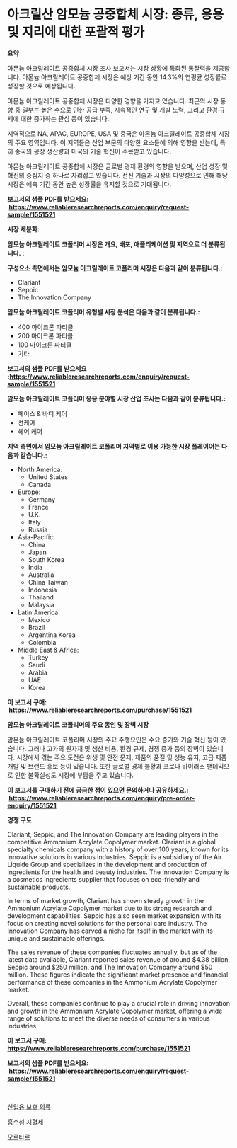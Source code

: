 <p><h1>아크릴산 암모늄 공중합체 시장: 종류, 응용 및 지리에 대한 포괄적 평가</h1></p><p><strong>요약</strong></p>
<p><p>아몬늄 아크릴레이트 공중합체 시장 조사 보고서는 시장 상황에 특화된 통찰력을 제공합니다. 아몬늄 아크릴레이트 공중합체 시장은 예상 기간 동안 14.3%의 연평균 성장률로 성장할 것으로 예상됩니다.</p><p>아몬늄 아크릴레이트 공중합체 시장은 다양한 경향을 가지고 있습니다. 최근의 시장 동향 중 일부는 높은 수요로 인한 공급 부족, 지속적인 연구 및 개발 노력, 그리고 환경 규제에 대한 증가하는 관심 등이 있습니다.</p><p>지역적으로 NA, APAC, EUROPE, USA 및 중국은 아몬늄 아크릴레이트 공중합체 시장의 주요 영역입니다. 이 지역들은 산업 부문의 다양한 요소들에 의해 영향을 받는데, 특히 중국의 공장 생산량과 미국의 기술 혁신이 주목받고 있습니다.</p><p>아몬늄 아크릴레이트 공중합체 시장은 글로벌 경제 환경의 영향을 받으며, 산업 성장 및 혁신의 중심지 중 하나로 자리잡고 있습니다. 선진 기술과 시장의 다양성으로 인해 해당 시장은 예측 기간 동안 높은 성장률을 유지할 것으로 기대됩니다.</p></p>
<p><strong>보고서의 샘플 PDF를 받으세요: &nbsp;<a href="https://www.reliableresearchreports.com/enquiry/request-sample/1551521">https://www.reliableresearchreports.com/enquiry/request-sample/1551521</a></strong></p>
<p><strong>시장 세분화:</strong></p>
<p><strong> 암모늄 아크릴레이트 코폴리머 시장은 개요, 배포, 애플리케이션 및 지역으로 더 분류됩니다. :</strong></p>
<p><strong>구성요소 측면에서는 암모늄 아크릴레이트 코폴리머 시장은 다음과 같이 분류됩니다.:</strong></p>
<p><ul><li>Clariant</li><li>Seppic</li><li>The Innovation Company</li></ul></p>
<p><strong> 암모늄 아크릴레이트 코폴리머 유형별 시장 분석은 다음과 같이 분류됩니다.:</strong></p>
<p><ul><li>400 마이크론 파티클</li><li>200 마이크론 파티클</li><li>100 마이크론 파티클</li><li>기타</li></ul></p>
<p><strong>보고서의 샘플 PDF를 받으세요 :<a href="https://www.reliableresearchreports.com/enquiry/request-sample/1551521">https://www.reliableresearchreports.com/enquiry/request-sample/1551521</a></strong></p>
<p><strong> 암모늄 아크릴레이트 코폴리머 응용 분야별 시장 산업 조사는 다음과 같이 분류됩니다.:</strong></p>
<p><ul><li>페이스 & 바디 케어</li><li>선케어</li><li>헤어 케어</li></ul></p>
<p><strong>지역 측면에서 암모늄 아크릴레이트 코폴리머 지역별로 이용 가능한 시장 플레이어는 다음과 같습니다.:</strong></p>
<p><ul>
    <li>
        North America:
        <ul>
            <li>United States</li>
            <li>Canada</li>
        </ul>
    </li>
    <li>
        Europe:
        <ul>
            <li>Germany</li>
            <li>France</li>
            <li>U.K.</li>
            <li>Italy</li>
            <li>Russia</li>
        </ul>
    </li>
    <li>
        Asia-Pacific:
        <ul>
            <li>China</li>
            <li>Japan</li>
            <li>South Korea</li>
            <li>India</li>
            <li>Australia</li>
            <li>China Taiwan</li>
            <li>Indonesia</li>
            <li>Thailand</li>
            <li>Malaysia</li>
        </ul>
    </li>
    <li>
        Latin America:
        <ul>
            <li>Mexico</li>
            <li>Brazil</li>
            <li>Argentina Korea</li>
            <li>Colombia</li>
        </ul>
    </li>
    <li>
        Middle East & Africa:
        <ul>
            <li>Turkey</li>
            <li>Saudi</li>
            <li>Arabia</li>
            <li>UAE</li>
            <li>Korea</li>
        </ul>
    </li>
    </ul></p>
<p><strong>이 보고서 구매: &nbsp;<a href="https://www.reliableresearchreports.com/purchase/1551521">https://www.reliableresearchreports.com/purchase/1551521</a></strong></p>
<p><strong>암모늄 아크릴레이트 코폴리머의 주요 동인 및 장벽 시장</strong></p>
<p><p>암몬늄 아크릴레이트 코폴리머 시장의 주요 주행요인은 수요 증가와 기술 혁신 등이 있습니다. 그러나 고가의 원자재 및 생산 비용, 환경 규제, 경쟁 증가 등의 장벽이 있습니다. 시장에서 겪는 주요 도전은 위생 및 안전 문제, 제품의 품질 및 성능 유지, 고급 제품 개발 및 브랜드 홍보 등이 있습니다. 또한 글로벌 경제 불황과 코로나 바이러스 팬데믹으로 인한 불확실성도 시장에 부담을 주고 있습니다.</p></p>
<p><strong>이 보고서를 구매하기 전에 궁금한 점이 있으면 문의하거나 공유하세요.: &nbsp;<a href="https://www.reliableresearchreports.com/enquiry/pre-order-enquiry/1551521">https://www.reliableresearchreports.com/enquiry/pre-order-enquiry/1551521</a></strong></p>
<p><strong>경쟁 구도</strong></p>
<p><p>Clariant, Seppic, and The Innovation Company are leading players in the competitive Ammonium Acrylate Copolymer market. Clariant is a global specialty chemicals company with a history of over 100 years, known for its innovative solutions in various industries. Seppic is a subsidiary of the Air Liquide Group and specializes in the development and production of ingredients for the health and beauty industries. The Innovation Company is a cosmetics ingredients supplier that focuses on eco-friendly and sustainable products.</p><p>In terms of market growth, Clariant has shown steady growth in the Ammonium Acrylate Copolymer market due to its strong research and development capabilities. Seppic has also seen market expansion with its focus on creating novel solutions for the personal care industry. The Innovation Company has carved a niche for itself in the market with its unique and sustainable offerings.</p><p>The sales revenue of these companies fluctuates annually, but as of the latest data available, Clariant reported sales revenue of around $4.38 billion, Seppic around $250 million, and The Innovation Company around $50 million. These figures indicate the significant market presence and financial performance of these companies in the Ammonium Acrylate Copolymer market.</p><p>Overall, these companies continue to play a crucial role in driving innovation and growth in the Ammonium Acrylate Copolymer market, offering a wide range of solutions to meet the diverse needs of consumers in various industries.</p></p>
<p><strong>이 보고서 구매: &nbsp; <a href="https://www.reliableresearchreports.com/purchase/1551521">https://www.reliableresearchreports.com/purchase/1551521</a></strong></p>
<p><strong>보고서의 샘플 PDF를 받으세요: &nbsp;<a href="https://www.reliableresearchreports.com/enquiry/request-sample/1551521">https://www.reliableresearchreports.com/enquiry/request-sample/1551521</a></strong><strong></strong></p>
<p>&nbsp;</p>
<p><p><a href="https://github.com/WilburKihn5676/Market-Research-Report-List-1/blob/main/21774386961.md">산업용 보호 의류</a></p><p><a href="https://github.com/vseigx30c9a1j/Market-Research-Report-List-1/blob/main/13748866960.md">흡수성 지혈제</a></p><p><a href="https://github.com/plelbej847484502/Market-Research-Report-List-1/blob/main/45504046959.md">모르타르</a></p></p>